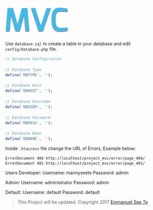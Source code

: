 ![alt text](https://github.com/Twiistrz/Project-MVC/blob/master/assets/img/logo.png)

Use `database.sql` to create a table in your database and edit `config/database.php` file.
```php
// Database Configuration

// Database Type
define('DBTYPE', '');

// Database Host
define('DBHOST', '');

// Database Username
define('DBUSER', '');

// Database Password
define('DBPASS', '');

// Database Name
define('DBNAME', '');
```

Inside `.htaccess` file change the URL of Errors, Example below:
```htaccess
ErrorDocument 404 http://localhost/project_mvc/error/page_404/
ErrorDocument 401 http://localhost/project_mvc/error/page_401/
```

Users
Developer:
  Username: mannyseete
  Password: admin
  
Admin:
  Username: administrator
  Password: admin
  
Default:
  Username: default
  Password: default

> This Project will be updated.
> Copyright 2017 [Emmanuel See Te](https://emmanuelseete.xyz)
